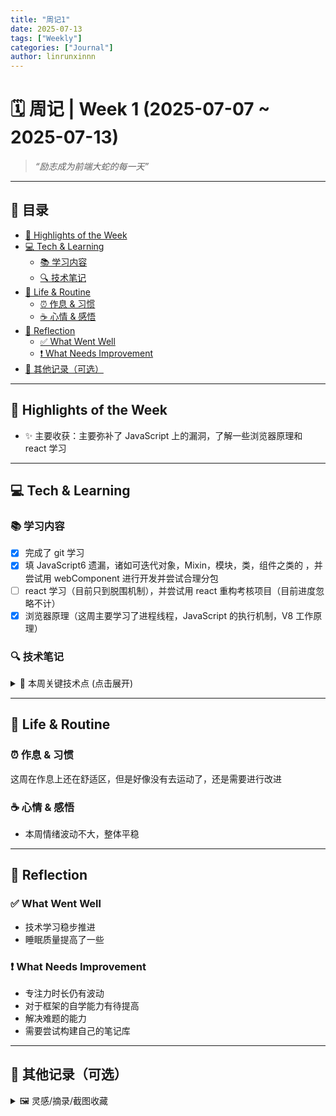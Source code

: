```yaml
---
title: "周记1"
date: 2025-07-13
tags: ["Weekly"]
categories: ["Journal"]
author: linrunxinnn
---
```


# 🗓️ 周记 | Week 1 (2025-07-07 ~ 2025-07-13)

> _“励志成为前端大蛇的每一天”_

---

## 🧭 目录

- [📌 Highlights of the Week](#-highlights-of-the-week)
- [💻 Tech & Learning](#-tech--learning)
  - [📚 学习内容](#-学习内容)
  - [🔍 技术笔记](#-技术笔记)
- [🧬 Life & Routine](#-life--routine)
  - [⏰ 作息 & 习惯](#-作息--习惯)
  - [☕ 心情 & 感悟](#-心情--感悟)
- [🧭 Reflection](#-reflection)
  - [✅ What Went Well](#-what-went-well)
  - [❗ What Needs Improvement](#-what-needs-improvement)
- [📂 其他记录（可选）](#-其他记录可选)

---

## 📌 Highlights of the Week

- ✨ 主要收获：主要弥补了 JavaScript 上的漏洞，了解一些浏览器原理和 react 学习

---

## 💻 Tech & Learning

### 📚 学习内容

- [x] 完成了 git 学习
- [x] 填 JavaScript6 遗漏，诸如可迭代对象，Mixin，模块，类，组件之类的 ，并尝试用 webComponent 进行开发并尝试合理分包
- [ ] react 学习（目前只到脱围机制），并尝试用 react 重构考核项目（目前进度忽略不计）
- [x] 浏览器原理（这周主要学习了进程线程，JavaScript 的执行机制，V8 工作原理）

### 🔍 技术笔记

<details>
  <summary>🧾 本周关键技术点 (点击展开)</summary>

- ✅ JavaScript 技术栈完善，Mixin，模块，类，WebComponent，`handler，Proxy`，`generator和高级interation`
- ✅ 探索了 Web Component 的封装技巧
- ✅ react 学习
- ✅ 浏览器原理（这周主要学习了进程线程，JavaScript 的执行机制，V8 工作原理）

</details>

---

## 🧬 Life & Routine

### ⏰ 作息 & 习惯

这周在作息上还在舒适区，但是好像没有去运动了，还是需要进行改进

### ☕ 心情 & 感悟

- 本周情绪波动不大，整体平稳

---

## 🧭 Reflection

### ✅ What Went Well

- 技术学习稳步推进
- 睡眠质量提高了一些

### ❗ What Needs Improvement

- 专注力时长仍有波动
- 对于框架的自学能力有待提高
- 解决难题的能力
- 需要尝试构建自己的笔记库

---

## 📂 其他记录（可选）

<details>
  <summary>🖼️ 灵感/摘录/截图收藏</summary>

- 灵感笔记：计划尝试把技术写作同步发布到博客平台
- 精彩语录：“写代码和写作一样，都是将思维结构化的过程。”
- 📷 保留了 React Devtools 的某些截图用于归档笔记

</details>
